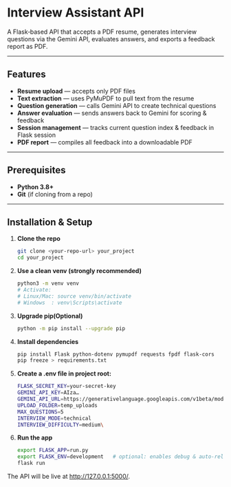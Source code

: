 # Interview Assistant API

A Flask‑based API that accepts a PDF resume, generates interview questions via the Gemini API, evaluates answers, and exports a feedback report as PDF.

---

## Features

- **Resume upload** — accepts only PDF files  
- **Text extraction** — uses PyMuPDF to pull text from the resume  
- **Question generation** — calls Gemini API to create technical questions  
- **Answer evaluation** — sends answers back to Gemini for scoring & feedback  
- **Session management** — tracks current question index & feedback in Flask session  
- **PDF report** — compiles all feedback into a downloadable PDF  

---

## Prerequisites

- **Python 3.8+**  
- **Git** (if cloning from a repo)  

---

## Installation & Setup

1. **Clone the repo**  
   ```bash
   git clone <your‑repo‑url> your_project
   cd your_project

2. **Use a clean venv (strongly recommended)**
    ```bash
    python3 -m venv venv
    # Activate:
    # Linux/Mac: source venv/bin/activate
    # Windows  : venv\Scripts\activate

3. **Upgrade pip(Optional)**
    ```bash
    python -m pip install --upgrade pip

3. **Install dependencies**
    ```bash
    pip install Flask python-dotenv pymupdf requests fpdf flask-cors
    pip freeze > requirements.txt

4. **Create a .env file in project root:**
    ```bash
    FLASK_SECRET_KEY=your‑secret‑key
    GEMINI_API_KEY=AIza…
    GEMINI_API_URL=https://generativelanguage.googleapis.com/v1beta/models/gemini-1.5-flash:generateContent
    UPLOAD_FOLDER=temp_uploads
    MAX_QUESTIONS=5
    INTERVIEW_MODE=technical
    INTERVIEW_DIFFICULTY=medium\
    
5. **Run the app**
    ```bash
    export FLASK_APP=run.py
    export FLASK_ENV=development   # optional: enables debug & auto‑reload
    flask run

The API will be live at http://127.0.0.1:5000/.